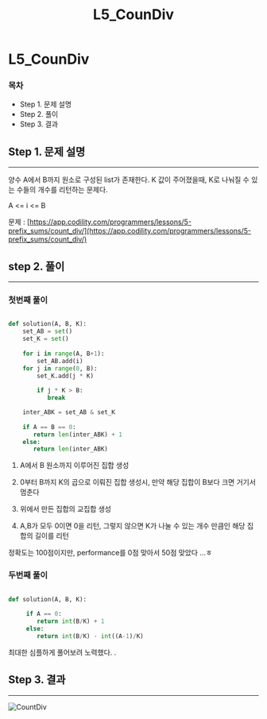 ﻿---  
title:  "L5_CounDiv"  
  
categories:  
 - Codility
tags:  
 - Study, Codility
 
---

# L5_CounDiv
### 목차

-  Step 1. 문제 설명
-  Step 2. 풀이
-  Step 3. 결과

## Step 1. 문제 설명
---
양수 A에서 B까지 원소로 구성된 list가 존재한다. K 값이 주어졌을때, K로 나눠질 수 있는 수들의 개수를 리턴하는 문제다.

A <= i <= B

문제 : 
[https://app.codility.com/programmers/lessons/5-prefix_sums/count_div/](https://app.codility.com/programmers/lessons/5-prefix_sums/count_div/)


## step 2. 풀이
---

### 첫번째 풀이 
```python

def solution(A, B, K):
    set_AB = set()
	set_K = set()
	
	for i in range(A, B+1):
		set_AB.add(i)
	for j in range(0, B):
		set_K.add(j * K)
		
		if j * K > B:
		   break

	inter_ABK = set_AB & set_K
 
	if A == B == 0:
	   return len(inter_ABK) + 1
	else:
	   return len(inter_ABK)

```
1. A에서 B 원소까지 이루어진 집합 생성 

2. 0부터 B까지 K의 곱으로 이뤄진 집합 생성시, 만약 해당 집합이 B보다 크면 거기서 멈춘다

3.  위에서 만든 집합의 교집합 생성

4. A,B가 모두 0이면 0을 리턴, 그렇지 않으면 K가 나눌 수 있는 개수 만큼인 해당 집합의 길이를 리턴

정확도는 100점이지만, performance를 0점 맞아서 50점 맞았다 ...ㅎ

### 두번째 풀이

```python

def solution(A, B, K):
 
	 if A == 0:
		return int(B/K) + 1
	 else:
		return int(B/K) - int((A-1)/K)

```
최대한 심플하게 풀어보려 노력했다. .


## Step 3. 결과
---

![CountDiv](https://user-images.githubusercontent.com/59912557/76542848-f4b59880-64c8-11ea-958c-40b37cad635f.PNG)


